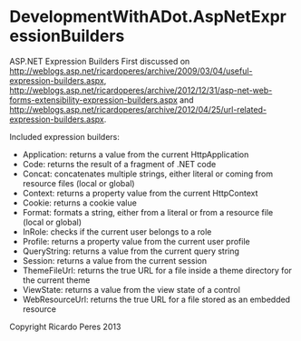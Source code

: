 DevelopmentWithADot.AspNetExpressionBuilders
======================================

ASP.NET Expression Builders
First discussed on http://weblogs.asp.net/ricardoperes/archive/2009/03/04/useful-expression-builders.aspx, http://weblogs.asp.net/ricardoperes/archive/2012/12/31/asp-net-web-forms-extensibility-expression-builders.aspx and http://weblogs.asp.net/ricardoperes/archive/2012/04/25/url-related-expression-builders.aspx.

Included expression builders:
- Application: returns a value from the current HttpApplication
- Code: returns the result of a fragment of .NET code
- Concat: concatenates multiple strings, either literal or coming from resource files (local or global)
- Context: returns a property value from the current HttpContext
- Cookie: returns a cookie value
- Format: formats a string, either from a literal or from a resource file (local or global)
- InRole: checks if the current user belongs to a role
- Profile: returns a property value from the current user profile
- QueryString: returns a value from the current query string
- Session: returns a value from the current session
- ThemeFileUrl: returns the true URL for a file inside a theme directory for the current theme
- ViewState: returns a value from the view state of a control
- WebResourceUrl: returns the true URL for a file stored as an embedded resource

Copyright Ricardo Peres 2013
